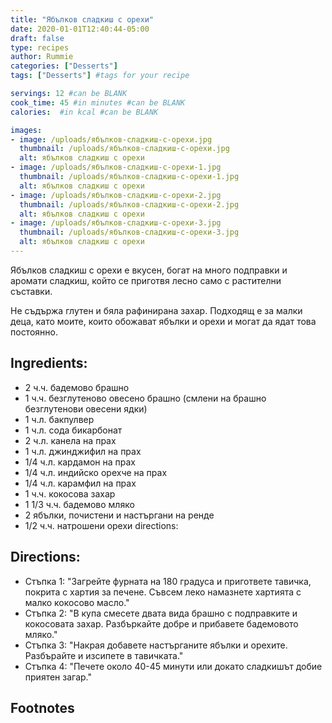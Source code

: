 ```yaml
---
title: "Ябълков сладкиш с орехи"
date: 2020-01-01T12:40:44-05:00
draft: false
type: recipes
author: Rummie
categories: ["Desserts"]
tags: ["Desserts"] #tags for your recipe

servings: 12 #can be BLANK
cook_time: 45 #in minutes #can be BLANK
calories:  #in kcal #can be BLANK

images:
- image: /uploads/ябълков-сладкиш-с-орехи.jpg
  thumbnail: /uploads/ябълков-сладкиш-с-орехи.jpg
  alt: ябълков сладкиш с орехи
- image: /uploads/ябълков-сладкиш-с-орехи-1.jpg
  thumbnail: /uploads/ябълков-сладкиш-с-орехи-1.jpg
  alt: ябълков сладкиш с орехи
- image: /uploads/ябълков-сладкиш-с-орехи-2.jpg
  thumbnail: /uploads/ябълков-сладкиш-с-орехи-2.jpg
  alt: ябълков сладкиш с орехи
- image: /uploads/ябълков-сладкиш-с-орехи-3.jpg
  thumbnail: /uploads/ябълков-сладкиш-с-орехи-3.jpg
  alt: ябълков сладкиш с орехи
---
```

Ябълков сладкиш с орехи е вкусен, богат на много подправки и аромати сладкиш, който се приготвя лесно само с растителни съставки. 
<!--more-->
Не съдържа глутен и бяла рафинирана захар. Подходящ е за малки деца, като моите, които обожават ябълки и орехи и могат да ядат това постоянно.

## Ingredients:
- 2 ч.ч. бадемово брашно
- 1 ч.ч. безглутеново овесено брашно (смлени на брашно безглутенови овесени ядки)
- 1 ч.л. бакпулвер
- 1 ч.л. сода бикарбонат
- 2 ч.л. канела на прах
- 1 ч.л. джинджифил на прах
- 1/4 ч.л. кардамон на прах
- 1/4 ч.л. индийско орехче на прах
- 1/4 ч.л. карамфил на прах
- 1 ч.ч. кокосова захар
- 1 1/3 ч.ч. бадемово мляко
- 2 ябълки, почистени и настъргани на ренде
- 1/2 ч.ч. натрошени орехи
  directions:

## Directions:
- Стъпка 1: "Загрейте фурната на 180 градуса и пригответе тавичка, покрита с хартия за печене. Съвсем леко намазнете хартията с малко кокосово масло."
- Стъпка 2: "В купа смесете двата вида брашно с подправките и кокосовата захар. Разбъркайте добре и прибавете бадемовото мляко."
- Стъпка 3: "Накрая добавете настърганите ябълки и орехите. Разбърайте и изсипете в тавичката."
- Стъпка 4: "Печете около 40-45 минути или докато сладкишът добие приятен загар."

## Footnotes

